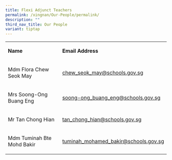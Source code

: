 ```yaml
---
title: Flexi Adjunct Teachers
permalink: /xingnan/Our-People/permalink/
description: ""
third_nav_title: Our People
variant: tiptap
---
```

<table style="minWidth: 50px">
<colgroup>
<col>
<col>
</colgroup>
<tbody>
<tr>
<td rowspan="1" colspan="1">
<p><strong>Name</strong>
</p>
</td>
<td rowspan="1" colspan="1">
<p><strong>Email Address</strong>
</p>
</td>
</tr>
<tr>
<td rowspan="1" colspan="1">
<p>Mdm Flora Chew Seok May</p>
</td>
<td rowspan="1" colspan="1">
<p><a href="mailto:chew_seok_may@schools.gov.sg" rel="noopener noreferrer nofollow" target="_blank"><u>chew_seok_may@schools.gov.sg</u></a>
</p>
</td>
</tr>
<tr>
<td rowspan="1" colspan="1">
<p>Mrs Soong-Ong Buang Eng</p>
</td>
<td rowspan="1" colspan="1">
<p><a href="mailto:soong-ong_buang_eng@schools.gov.sg" rel="noopener noreferrer nofollow" target="_blank"><u>soong-ong_buang_eng@schools.gov.sg</u></a>
</p>
</td>
</tr>
<tr>
<td rowspan="1" colspan="1">
<p>Mr Tan Chong Hian</p>
</td>
<td rowspan="1" colspan="1">
<p><a href="mailto:tan_chong_hian@schools.gov.sg" rel="noopener noreferrer nofollow" target="_blank"><u>tan_chong_hian@schools.gov.sg</u></a>
</p>
</td>
</tr>
<tr>
<td rowspan="1" colspan="1">
<p>Mdm Tuminah Bte Mohd Bakir&nbsp;</p>
</td>
<td rowspan="1" colspan="1">
<p><a href="mailto:tuminah_mohamed_bakir@schools.gov.sg" rel="noopener noreferrer nofollow" target="_blank">tuminah_mohamed_bakir@schools.gov.sg</a>
</p>
</td>
</tr>
</tbody>
</table>
<p></p>